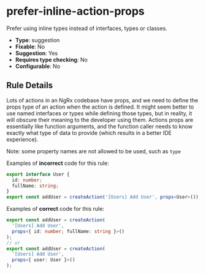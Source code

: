 # prefer-inline-action-props

Prefer using inline types instead of interfaces, types or classes.

- **Type**: suggestion
- **Fixable**: No
- **Suggestion**: Yes
- **Requires type checking**: No
- **Configurable**: No

<!-- Everything above this generated, do not edit -->
<!-- MANUAL-DOC:START -->

## Rule Details

Lots of actions in an NgRx codebase have props, and we need to define the props type of an action when the action is defined. It might seem better to use named interfaces or types while defining those types, but in reality, it will obscure their meaning to the developer using them. Actions props are essentially like function arguments, and the function caller needs to know exactly what type of data to provide (which results in a better IDE experience).

Note: some property names are not allowed to be used, such as `type`

Examples of **incorrect** code for this rule:

```ts
export interface User {
  id: number;
  fullName: string;
}
export const addUser = createAction('[Users] Add User', props<User>());
```

Examples of **correct** code for this rule:

```ts
export const addUser = createAction(
  '[Users] Add User',
  props<{ id: number; fullName: string }>()
);
// or
export const addUser = createAction(
  '[Users] Add User',
  props<{ user: User }>()
);
```
